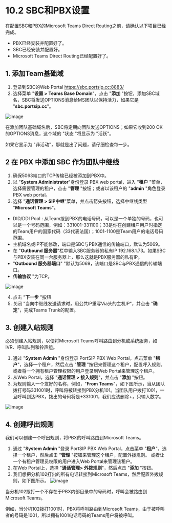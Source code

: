 # 10.2 SBC和PBX设置
在配置SBC和PBX的Microsoft Teams Direct Routing之前，请确认以下项目已经完成。
+ PBX已经安装并配置好了。
+ SBC已经安装并配置好。
+ Microsoft Teams Direct Routing已经配置好了。
## 1. 添加Team基础域   
1. 登录到SBC的Web Portal https://sbc.portsip.cc:8883/  
2. 选择菜单 "**设置 > Teams Base Domain**"，点击 "**添加** "按钮，添加SBC域名，SBC将发送OPTIONS消息给MS团队以保持活力，如果它是 "**sbc.portsip.cc**"。

![image](https://user-images.githubusercontent.com/112454775/218358426-a46dec26-fee4-4607-80a0-b3e8de5c2b5b.png)  
  
在添加团队基础域名后，SBC将定期向团队发送OPTIONS；如果它收到200 OK的OPTIONS消息，这个域的 "状态 "将显示为 "活跃"。

如果它显示为 "非活动"，那就是出了问题，请仔细检查每一步。

## 2 在 PBX 中添加 SBC 作为团队中继线   
1. 确保5063端口的TCP传输已经被添加到PBX中。
2. 以 "**System Administrator**"身份登录 PBX web portal，进入 "**租户** "菜单，选择需要管理的租户，点击 "**管理** "按钮；或者以该租户的 "**admin** "角色登录 PBX web portal。
3. 选择 "**通话管理 > SIP中继**"菜单，并点击箭头按钮，选择中继线类型 "**Microsoft Teams**"。
+ DID/DDI Pool : 从Team拨到PBX的电话号码，可以是一个单独的号码，也可以是一个号码范围，例如：331001-331100；33是你在创建租户用户时指定的Team用户的国家代码（33代表法国）；1001-1100是Team用户的电话号码范围。
+ 主机域名或IP不能修改，端口是SBC与PBX通信的传输端口，默认为5069。
+ 在 "**Outbound 服务器**"栏中输入SBC服务器的私有IP 192.168.1.73。如果SBC与PBX安装在同一台服务器上，那么这就是PBX服务器的私有IP。
+ "**Outbound 服务器端口**" "默认为5069，该端口是SBC与PBX通信的传输端口。
+ **传输协议** "为TCP。  
  
![image](https://user-images.githubusercontent.com/112454775/218360129-ea05ebf9-0a79-4b8a-875f-bf5dc8ea0734.png)
    
4. 点击 "**下一步** "按钮
5. 关闭 "当向中继线发送请求时，用公共IP重写Via头的主机IP"，并点击 "**确定**"，完成Teams Trunk的配置。
  
## 3. 创建入站规则   
必须创建入站规则，以便将Microsoft Teams呼叫路由到分机或系统服务，如IVR、呼叫队列和铃声组。
1. 通过 "**System Admin** "身份登录 PortSIP PBX Web Portal，点击菜单 "**租户**"，选择一个租户，然后点击 "**管理** "按钮来管理这个租户，配置呼入规则。 或者将一个拥有租户管理权限的用户登录到Web Portal来管理这个租户。
2. 从Web Portal，选择 "**通话管理 > 接入规则**"，并点击 "**添加** "按钮。
3. 为规则输入一个友好的名称，例如，"**From Teams**"，如下图所示，当从团队拨打号码331001时，呼叫将被转接到PBX分机101。当团队用户拨打1001，一旦呼叫到达PBX，拨出的号码将是+331001，我们应该删除+，只输入数字。
  
![image](https://user-images.githubusercontent.com/112454775/218361700-53de0089-eb11-4fb3-be5f-139dbf594515.png)
  

## 4. 创建呼出规则
我们可以创建一个呼出规则，将PBX的呼叫路由到Microsoft Teams。
   
1. 通过 "**System Admin** "登录 PortSIP PBX Web Portal，点击菜单 "**租户**"，选择一个租户，然后点击 "**管理** "按钮来管理这个租户，配置外拨规则。 或者让一个有租户管理员权限的用户进入Web Portal来管理该租户。
2. 在Web Portal上，选择 "**通话管理> 外拨规则**"，然后点击 "**添加** "按钮。
3. 我们想把分机102打出的所有电话转接到Microsoft Teams，然后配置外拨规则，如下图所示。
![image](https://user-images.githubusercontent.com/112454775/218363599-aa5943b4-f1f9-4335-b554-1a17f4e1a545.png)
  
当分机102拨打一个不存在于PBX内部目录中的号码时，呼叫会被路由到Microsoft Teams。
  
例如，当分机102拨打1001时，PBX将呼叫路由到Microsoft Teams，由于被呼叫者的号码是1001，所以拥有1001电话号码的Teams用户将被呼叫。
